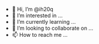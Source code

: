 - 👋 Hi, I’m @ih20q
- 👀 I’m interested in ...
- 🌱 I’m currently learning ...
- 💞️ I’m looking to collaborate on ...
- 📫 How to reach me ...

<!---
ih20q/ih20q is a ✨ special ✨ repository because its `README.md` (this file) appears on your GitHub profile.
You can click the Preview link to take a look at your changes.
--->
